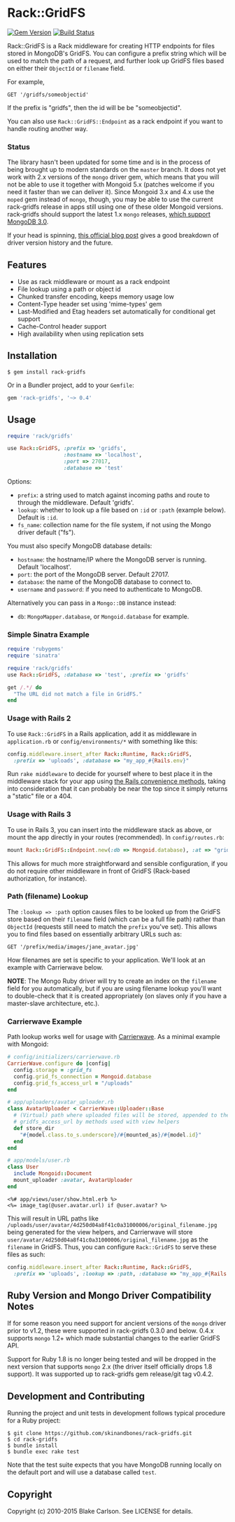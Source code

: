 Rack::GridFS
============

[![Gem Version](https://badge.fury.io/rb/rack-gridfs.svg)][gem]
[![Build Status](https://travis-ci.org/skinandbones/rack-gridfs.svg?branch=0.4.x)][travis]

Rack::GridFS is a Rack middleware for creating HTTP endpoints for files
stored in MongoDB's GridFS. You can configure a prefix string which
will be used to match the path of a request, and further look up GridFS
files based on either their `ObjectId` or `filename` field.

For example,

    GET '/gridfs/someobjectid'

If the prefix is "gridfs", then the id will be be "someobjectid".

You can also use `Rack::GridFS::Endpoint` as a rack endpoint if you want to
handle routing another way.

[gem]: https://badge.fury.io/rb/rack-gridfs
[travis]: https://travis-ci.org/skinandbones/rack-gridfs

### Status ###

The library hasn't been updated for some time and is in the process of being
brought up to modern standards on the `master` branch. It does not yet work
with 2.x versions of the `mongo` driver gem, which means that you will not be
able to use it together with Mongoid 5.x (patches welcome if you need it faster
than we can deliver it). Since Mongoid 3.x and 4.x use the `moped` gem instead
of `mongo`, though, you may be able to use the current rack-gridfs release in
apps still using one of these older Mongoid versions. rack-gridfs should
support the latest 1.x `mongo` releases, [which support MongoDB 3.0][driver compat].

If your head is spinning, [this official blog post][driver 2.0] gives a good
breakdown of driver version history and the future.

[driver 2.0]: https://www.mongodb.com/blog/post/announcing-ruby-driver-20-rewrite
[driver compat]: https://docs.mongodb.org/ecosystem/drivers/driver-compatibility-reference/#reference-compatibility-mongodb-ruby

Features
--------

- Use as rack middleware or mount as a rack endpoint
- File lookup using a path or object id
- Chunked transfer encoding, keeps memory usage low
- Content-Type header set using 'mime-types' gem
- Last-Modified and Etag headers set automatically for conditional get support
- Cache-Control header support
- High availability when using replication sets

Installation
------------

    $ gem install rack-gridfs

Or in a Bundler project, add to your `Gemfile`:

```ruby
gem 'rack-gridfs', '~> 0.4'
```

Usage
-----

```ruby
require 'rack/gridfs'

use Rack::GridFS, :prefix => 'gridfs',
                  :hostname => 'localhost',
                  :port => 27017,
                  :database => 'test'
```

Options:

- `prefix`: a string used to match against incoming paths and route to through
  the middleware.  Default 'gridfs'.
- `lookup`: whether to look up a file based on `:id` or `:path` (example
  below). Default is `:id`.
- `fs_name`: collection name for the file system, if not using the Mongo driver
  default ("fs").

You must also specify MongoDB database details:

- `hostname`: the hostname/IP where the MongoDB server is running. Default 'localhost'.
- `port`: the port of the MongoDB server. Default 27017.
- `database`: the name of the MongoDB database to connect to.
- `username` and `password`: if you need to authenticate to MongoDB.

Alternatively you can pass in a `Mongo::DB` instance instead:

- `db`: `MongoMapper.database`, or `Mongoid.database` for example.

### Simple Sinatra Example ###

```ruby
require 'rubygems'
require 'sinatra'

require 'rack/gridfs'
use Rack::GridFS, :database => 'test', :prefix => 'gridfs'

get /.*/ do
  "The URL did not match a file in GridFS."
end
```

### Usage with Rails 2 ###

To use `Rack::GridFS` in a Rails application, add it as middleware in
`application.rb` or `config/environments/*` with something like this:

```ruby
config.middleware.insert_after Rack::Runtime, Rack::GridFS,
  :prefix => 'uploads', :database => "my_app_#{Rails.env}"
```

Run `rake middleware` to decide for yourself where to best place it in
the middleware stack for your app using [the Rails convenience methods],
taking into consideration that it can probably be near the top since it simply
returns a "static" file or a 404.

[the Rails convenience methods]: http://guides.rubyonrails.org/rails_on_rack.html#configuring-middleware-stack,

### Usage with Rails 3 ###

To use in Rails 3, you can insert into the middleware stack as above, or mount
the app directly in your routes (recommended). In `config/routes.rb`:

```ruby
mount Rack::GridFS::Endpoint.new(:db => Mongoid.database), :at => "gridfs"
```

This allows for much more straightforward and sensible configuration, if you do
not require other middleware in front of GridFS (Rack-based authorization, for
instance).

### Path (filename) Lookup ###

The `:lookup => :path` option causes files to be looked up from the GridFS
store based on their `filename` field (which can be a full file path) rather than
`ObjectId` (requests still need to match the `prefix` you've set). This allows
you to find files based on essentially arbitrary URLs such as:

    GET '/prefix/media/images/jane_avatar.jpg'

How filenames are set is specific to your application. We'll look at an example
with Carrierwave below.

**NOTE**: The Mongo Ruby driver will try to create an index on the `filename`
field for you automatically, but if you are using filename lookup you'll want to
double-check that it is created appropriately (on slaves only if you have a
master-slave architecture, etc.).

### Carrierwave Example ###

Path lookup works well for usage with [Carrierwave]. As a minimal example with
Mongoid:

```ruby
# config/initializers/carrierwave.rb
CarrierWave.configure do |config|
  config.storage = :grid_fs
  config.grid_fs_connection = Mongoid.database
  config.grid_fs_access_url = "/uploads"
end

# app/uploaders/avatar_uploader.rb
class AvatarUploader < CarrierWave::Uploader::Base
  # (Virtual) path where uploaded files will be stored, appended to the
  # gridfs_access_url by methods used with view helpers
  def store_dir
    "#{model.class.to_s.underscore}/#{mounted_as}/#{model.id}"
  end
end

# app/models/user.rb
class User
  include Mongoid::Document
  mount_uploader :avatar, AvatarUploader
end
```

```eruby
<%# app/views/user/show.html.erb %>
<%= image_tag(@user.avatar.url) if @user.avatar? %>
```

This will result in URL paths like `/uploads/user/avatar/4d250d04a8f41c0a31000006/original_filename.jpg`
being generated for the view helpers, and Carrierwave will store
`user/avatar/4d250d04a8f41c0a31000006/original_filename.jpg` as the
`filename` in GridFS. Thus, you can configure `Rack::GridFS` to serve
these files as such:

```ruby
config.middleware.insert_after Rack::Runtime, Rack::GridFS,
  :prefix => 'uploads', :lookup => :path, :database => "my_app_#{Rails.env}"
```

[Carrierwave]: https://github.com/jnicklas/carrierwave.

Ruby Version and Mongo Driver Compatibility Notes
-------------------------------------------------

If for some reason you need support for ancient versions of the `mongo` driver
prior to v1.2, these were supported in rack-gridfs 0.3.0 and below. 0.4.x
supports `mongo` 1.2+ which made substantial changes to the earlier GridFS
API.

Support for Ruby 1.8 is no longer being tested and will be dropped in the next
version that supports `mongo` 2.x (the driver itself officially drops 1.8
support). It was supported up to rack-gridfs gem release/git tag v0.4.2.

Development and Contributing
----------------------------

Running the project and unit tests in development follows typical procedure for
a Ruby project:

    $ git clone https://github.com/skinandbones/rack-gridfs.git
    $ cd rack-gridfs
    $ bundle install
    $ bundle exec rake test

Note that the test suite expects that you have MongoDB running locally on the
default port and will use a database called `test`.

Copyright
---------

Copyright (c) 2010-2015 Blake Carlson. See LICENSE for details.
